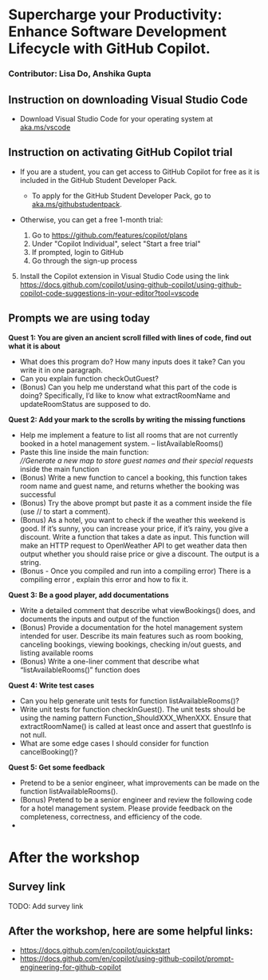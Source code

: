 # Supercharge your Productivity: Enhance Software Development Lifecycle with GitHub Copilot.
### Contributor: Lisa Do, Anshika Gupta

## Instruction on downloading Visual Studio Code
- Download Visual Studio Code for your operating system at [aka.ms/vscode](https://aka.ms/vscode)

## Instruction on activating GitHub Copilot trial
- If you are a student, you can get access to GitHub Copilot for free as it is included in the GitHub Student Developer Pack.
    - To apply for the GitHub Student Developer Pack, go to [aka.ms/githubstudentpack](https://aka.ms/githubstudentpack).
 
- Otherwise, you can get a free 1-month trial:
    1. Go to https://github.com/features/copilot/plans
    2. Under "Copilot Individual", select "Start a free trial"
    3. If prompted, login to GitHub
    4. Go through the sign-up process 

5. Install the Copilot extension in Visual Studio Code using the link https://docs.github.com/copilot/using-github-copilot/using-github-copilot-code-suggestions-in-your-editor?tool=vscode

## Prompts we are using today
**Quest 1: You are given an ancient scroll filled with lines of code, find out what it is about**
- What does this program do? How many inputs does it take? Can you write it in one paragraph.
- Can you explain function checkOutGuest?
- (Bonus) Can you help me understand what this part of the code is doing? Specifically, I’d like to know what extractRoomName and updateRoomStatus are supposed to do.


**Quest 2: Add your mark to the scrolls by writing the missing functions**
- Help me implement a feature to list all rooms that are not currently booked in a hotel management system. – listAvailableRooms()​
- Paste this line inside the main function: \
  *//Generate a new map to store guest names and their special requests* inside the main function
- (Bonus) Write a new function to cancel a booking, this function takes room name and guest name, and returns whether the booking was successful
- (Bonus) Try the above prompt but paste it as a comment inside the file (use // to start a comment).
- (Bonus) As a hotel, you want to check if the weather this weekend is good. If it’s sunny, you can increase your price, if it’s rainy, you give a discount. Write a function that takes a date as input. This function will make an HTTP request to OpenWeather API to get weather data then output whether you should raise price or give a discount. The output is a string.
- (Bonus - Once you compiled and run into a compiling error) There is a compiling error <insert error here>, explain this error and how to fix it​.

**Quest 3: Be a good player, add documentations**
- Write a detailed comment that describe what viewBookings() does, and documents the inputs and output of the function
- (Bonus) Provide a documentation for the hotel management system intended for user. Describe its main features such as room booking, canceling bookings, viewing bookings, checking in/out guests, and listing available rooms
- (Bonus) Write a one-liner comment that describe what “listAvailableRooms()” function does

**Quest 4: Write test cases**
- Can you help generate unit tests for function listAvailableRooms()?
- Write unit tests for function checkInGuest(). The unit tests should be using the naming pattern Function_ShouldXXX_WhenXXX. Ensure that extractRoomName() is called at least once and assert that guestInfo is not null. 
- What are some edge cases I should consider for function cancelBooking()?

**Quest 5: Get some feedback**
- Pretend to be a senior engineer, what improvements can be made on the function listAvailableRooms().
- (Bonus) Pretend to be a senior engineer and review the following code for a hotel management system. Please provide feedback on the completeness, correctness, and efficiency of the code.
- 

# After the workshop
## Survey link
TODO: Add survey link

## After the workshop, here are some helpful links: 
- https://docs.github.com/en/copilot/quickstart
- https://docs.github.com/en/copilot/using-github-copilot/prompt-engineering-for-github-copilot

